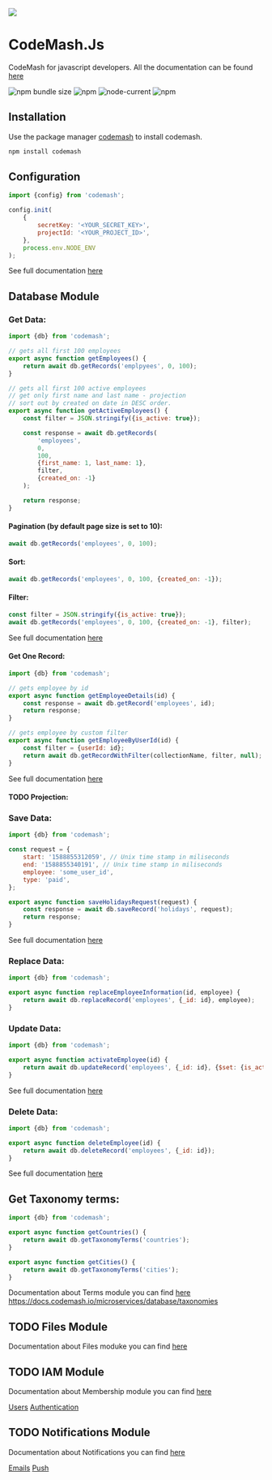 ![](https://github.com/codemash-io/CodeMash.Js/workflows/CI/badge.svg?branch=master&event=push)

# CodeMash.Js

CodeMash for javascript developers. All the documentation can be found [here](https://docs.codemash.io)

![npm bundle size](https://img.shields.io/bundlephobia/minzip/codemash?logo=files&style=for-the-badge)
![npm](https://img.shields.io/npm/v/codemash?logo=npm&style=for-the-badge)
![node-current](https://img.shields.io/badge/Node-%3E=12-success?style=for-the-badge&logo=node)
![npm](https://img.shields.io/npm/dw/codemash?style=for-the-badge)

## Installation

Use the package manager [codemash](https://docs.codemash.io/get-started/install-codemash#install-codemash-via-npm) to install codemash.

```bash
npm install codemash
```

## Configuration

```js
import {config} from 'codemash';

config.init(
	{
		secretKey: '<YOUR_SECRET_KEY>',
		projectId: '<YOUR_PROJECT_ID>',
	},
	process.env.NODE_ENV
);
```

See full documentation [here](https://docs.codemash.io/get-started/set-up-api-keys#storing-tokens)

## Database Module

### Get Data:

```js
import {db} from 'codemash';

// gets all first 100 employees
export async function getEmployees() {
	return await db.getRecords('emplpyees', 0, 100);
}

// gets all first 100 active employees
// get only first name and last name - projection
// sort out by created on date in DESC order.
export async function getActiveEmployees() {
	const filter = JSON.stringify({is_active: true});

	const response = await db.getRecords(
		'employees',
		0,
		100,
		{first_name: 1, last_name: 1},
		filter,
		{created_on: -1}
	);

	return response;
}
```

#### Pagination (by default page size is set to 10):

```js
await db.getRecords('employees', 0, 100);
```

#### Sort:

```js
await db.getRecords('employees', 0, 100, {created_on: -1});
```

#### Filter:

```js
const filter = JSON.stringify({is_active: true});
await db.getRecords('employees', 0, 100, {created_on: -1}, filter);
```

See full documentation [here](https://docs.codemash.io/microservices/database/collections-api/find)

#### Get One Record:

```js
import {db} from 'codemash';

// gets employee by id
export async function getEmployeeDetails(id) {
	const response = await db.getRecord('employees', id);
	return response;
}

// gets employee by custom filter
export async function getEmployeeByUserId(id) {
	const filter = {userId: id};
	return await db.getRecordWithFilter(collectionName, filter, null);
}
```

See full documentation [here](https://docs.codemash.io/microservices/database/collections-api/find-one)

#### TODO Projection:

### Save Data:

```js
import {db} from 'codemash';

const request = {
	start: '1588855312059', // Unix time stamp in miliseconds
	end: '1588855340191', // Unix time stamp in miliseconds
	employee: 'some_user_id',
	type: 'paid',
};

export async function saveHolidaysRequest(request) {
	const response = await db.saveRecord('holidays', request);
	return response;
}
```

See full documentation [here](https://docs.codemash.io/microservices/database/collections-api/insert)

### Replace Data:

```js
import {db} from 'codemash';

export async function replaceEmployeeInformation(id, employee) {
	return await db.replaceRecord('employees', {_id: id}, employee);
}
```

### Update Data:

```js
import {db} from 'codemash';

export async function activateEmployee(id) {
	return await db.updateRecord('employees', {_id: id}, {$set: {is_active: 1}});
}
```

See full documentation [here](https://docs.codemash.io/microservices/database/collections-api/update)

### Delete Data:

```js
import {db} from 'codemash';

export async function deleteEmployee(id) {
	return await db.deleteRecord('employees', {_id: id});
}
```

See full documentation [here](https://docs.codemash.io/microservices/database/collections-api/delete)

## Get Taxonomy terms:

```js
import {db} from 'codemash';

export async function getCountries() {
	return await db.getTaxonomyTerms('countries');
}

export async function getCities() {
	return await db.getTaxonomyTerms('cities');
}
```

Documentation about Terms module you can find [here]()
https://docs.codemash.io/microservices/database/taxonomies

## TODO Files Module

Documentation about Files moduke you can find [here](https://docs.codemash.io/microservices/files-service/files-api)

## TODO IAM Module

Documentation about Membership module you can find [here](https://docs.codemash.io/microservices/membership)

[Users](https://docs.codemash.io/microservices/membership/users-api)
[Authentication](https://docs.codemash.io/microservices/membership/authentication-api)

## TODO Notifications Module

Documentation about Notifications you can find [here](https://docs.codemash.io/microservices/push-notifications)

[Emails](https://docs.codemash.io/microservices/email-notifications/emails)
[Push](https://docs.codemash.io/microservices/push-notifications/notifications)
